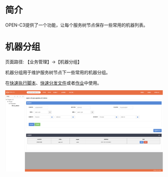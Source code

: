 # 简介

OPEN-C3提供了一个功能，让每个服务树节点保存一些常用的机器列表。

# 机器分组

页面路径: 【业务管理】->【机器分组】

机器分组用于维护服务树节点下一些常用的机器分组。

在[快速执行脚本](/快速执行脚本/README.md)、[快速分发文件](/快速分发文件/README.md)或者[作业](/作业任务/README.md)中使用。

![机器分组](/机器分组/images/机器分组.png)
